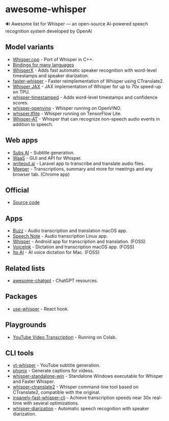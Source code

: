 # awesome-whisper

🔊 Awesome list for Whisper — an open-source AI-powered speech recognition system developed by OpenAI

## Model variants

- [Whisper.cpp](https://github.com/ggerganov/whisper.cpp) - Port of Whisper in C++.
- [Bindings for many languages](https://github.com/ggerganov/whisper.cpp)
- [WhisperX](https://github.com/m-bain/whisperX) - Adds fast automatic speaker recognition with word-level timestamps and speaker diarization.
- [faster-whisper](https://github.com/guillaumekln/faster-whisper) - Faster reimplementation of Whisper using CTranslate2.
- [Whisper JAX](https://github.com/sanchit-gandhi/whisper-jax) - JAX implementation of Whisper for up to 70x speed-up on TPU.
- [whisper-timestamped](https://github.com/linto-ai/whisper-timestamped) - Adds word-level timestamps and confidence scores.
- [whisper-openvino](https://github.com/zhuzilin/whisper-openvino) - Whisper running on OpenVINO.
- [whisper.tflite](https://github.com/usefulsensors/openai-whisper) - Whisper running on TensorFlow Lite.
- [Whisper-AT](https://github.com/YuanGongND/whisper-at) - Whisper that can recognize non-speech audio events in addition to speech.

## Web apps

- [Subs AI](https://github.com/abdeladim-s/subsai) - Subtitle generation.
- [WaaS](https://github.com/schibsted/WAAS) - GUI and API for Whisper.
- [writeout.ai](https://github.com/beyondcode/writeout.ai) - Laravel app to transcribe and translate audio files.
- [Meeper](https://github.com/pas1ko/meeper) - Transcriptions, summary and more for meetings and any browser tab. (Chrome app)

## Official

- [Source code](https://github.com/openai/whisper)

## Apps

- [Buzz](https://github.com/chidiwilliams/Buzz) - Audio transcription and translation macOS app.
- [Speech Note](https://github.com/mkiol/dsnote) - Audio transcription Linux app.
- [Whisper](https://github.com/woheller69/whisperIME) - Android app for transcription and translation. (FOSS)
- [VoiceInk](https://github.com/Beingpax/VoiceInk) - Dictation and transcription macOS app. (FOSS)
- [Ito AI](https://github.com/heyito/ito) - AI voice dictation for Mac. (FOSS)

## Related lists

- [awesome-chatgpt](https://github.com/sindresorhus/awesome-chatgpt) - ChatGPT resources.

## Packages

- [use-whisper](https://github.com/chengsokdara/use-whisper) - React hook.

## Playgrounds

- [YouTube Video Transcription](https://github.com/ArthurFDLR/whisper-youtube) - Running on Colab.

## CLI tools

- [yt-whisper](https://github.com/m1guelpf/yt-whisper) - YouTube subtitle generation.
- [phonix](https://github.com/platisd/phonix) - Generate captions for videos.
- [whisper-standalone-win](https://github.com/Purfview/whisper-standalone-win) - Standalone Windows executable for Whisper and Faster Whisper.
- [whisper-ctranslate2](https://github.com/Softcatala/whisper-ctranslate2) - Whisper command-line tool based on CTranslate2, compatible with the original.
- [insanely-fast-whisper-cli](https://github.com/ochen1/insanely-fast-whisper-cli) - Achieve transcription speeds near 30x real-time with several optimizations.
- [whisper-diarization](https://github.com/MahmoudAshraf97/whisper-diarization) - Automatic speech recognition with speaker diarization.
